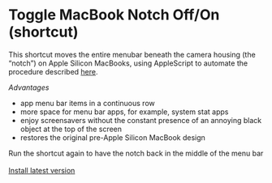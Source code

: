 # Toggle MacBook Notch Off/On (shortcut)

This shortcut moves the entire menubar beneath the camera housing (the “notch”) on Apple Silicon MacBooks, using AppleScript to automate the procedure described [here](https://apple.stackexchange.com/questions/432284/make-macbook-pro-as-if-there-is-no-notch/472341#472341).

_Advantages_

- app menu bar items in a continuous row
- more space for menu bar apps, for example, system stat apps
- enjoy screensavers without the constant presence of an annoying black object at the top of the screen
- restores the original pre-Apple Silicon MacBook design

Run the shortcut again to have the notch back in the middle of the menu bar
\
\
[Install latest version](https://github.com/paralevel/toggle-macbook-notch.shortcut/releases)
